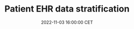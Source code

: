 ---
title: "Patient EHR data stratification"
date: 2022-11-03 16:00:00 CET
categories: meetup 
links:
location: S-05-026
logo: /assets/lcbc.png
talks:
- title: "Stratifying patients using EHR data and machine learning approaches"
  speaker:
    name: "Marc Maurits"
    twitter: 
    github: 
    scholar: 
    organization: Leiden Computation Biology Center
  abstract: |
    TBD


---